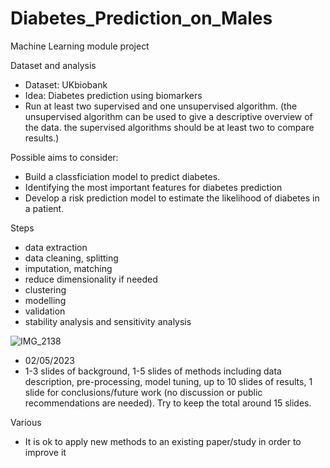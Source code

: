 # Diabetes_Prediction_on_Males
Machine Learning module project

Dataset and analysis 
- Dataset: UKbiobank
- Idea: Diabetes prediction using biomarkers
- Run at least two supervised and one unsupervised algorithm. (the unsupervised algorithm can be used to give a descriptive overview of the data. the supervised algorithms should be at least two to compare results.) 


Possible aims to consider:
- Build a classficiation model to predict diabetes.
- Identifying the most important features for diabetes prediction 
- Develop a risk prediction model to estimate the likelihood of diabetes in a patient. 

Steps 
- data extraction 
- data cleaning, splitting 
- imputation, matching
- reduce dimensionality if needed 
- clustering 
- modelling 
- validation 
- stability analysis and sensitivity analysis

![IMG_2138](https://user-images.githubusercontent.com/111628669/224566095-71b82529-d69b-4171-a842-898075937079.PNG)


- 02/05/2023 
- 1-3 slides of background, 1-5 slides of methods including data description, pre-processing, model tuning, up to 10 slides of results, 1 slide for conclusions/future work (no discussion or public recommendations are needed). Try to keep the total around 15 slides.

Various
- It is ok to apply new methods to an existing paper/study in order to improve it


